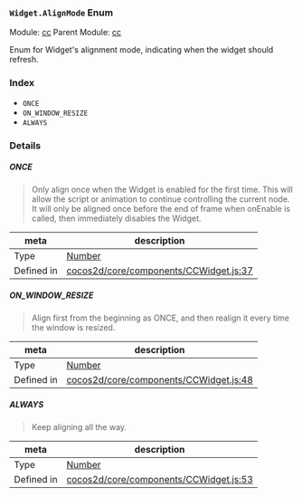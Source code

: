 ### `Widget.AlignMode` Enum



Module: [cc](../modules/cc.md)
Parent Module: [cc](../modules/cc.md)


Enum for Widget's alignment mode, indicating when the widget should refresh.


### Index
  - `ONCE`
  - `ON_WINDOW_RESIZE`
  - `ALWAYS`

### Details


##### ONCE

> Only align once when the Widget is enabled for the first time.
This will allow the script or animation to continue controlling the current node.
It will only be aligned once before the end of frame when onEnable is called,
then immediately disables the Widget.

| meta | description |
|------|-------------|
| Type | <a href="https://developer.mozilla.org/en/JavaScript/Reference/Global_Objects/Number" class="crosslink external" target="_blank">Number</a> |
| Defined in | [cocos2d/core/components/CCWidget.js:37](https://github.com/cocos-creator/engine/blob/18c4ff6051c255c06377a9b26bc00d4567180ae4/cocos2d/core/components/CCWidget.js#L37) |



##### ON_WINDOW_RESIZE

> Align first from the beginning as ONCE, and then realign it every time the window is resized.

| meta | description |
|------|-------------|
| Type | <a href="https://developer.mozilla.org/en/JavaScript/Reference/Global_Objects/Number" class="crosslink external" target="_blank">Number</a> |
| Defined in | [cocos2d/core/components/CCWidget.js:48](https://github.com/cocos-creator/engine/blob/18c4ff6051c255c06377a9b26bc00d4567180ae4/cocos2d/core/components/CCWidget.js#L48) |



##### ALWAYS

> Keep aligning all the way.

| meta | description |
|------|-------------|
| Type | <a href="https://developer.mozilla.org/en/JavaScript/Reference/Global_Objects/Number" class="crosslink external" target="_blank">Number</a> |
| Defined in | [cocos2d/core/components/CCWidget.js:53](https://github.com/cocos-creator/engine/blob/18c4ff6051c255c06377a9b26bc00d4567180ae4/cocos2d/core/components/CCWidget.js#L53) |


